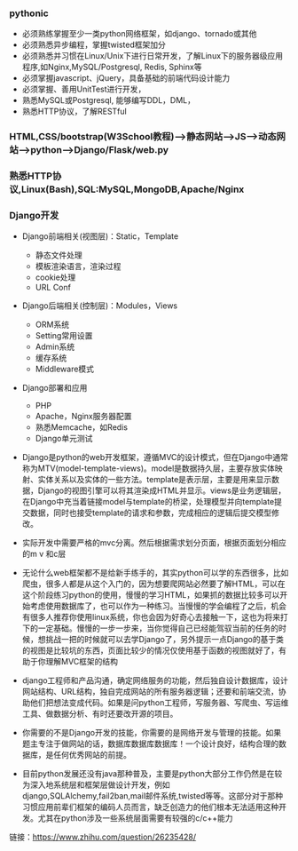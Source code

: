 ### pythonic
  - 必须熟练掌握至少一类python网络框架，如django、tornado或其他
  - 必须熟悉异步编程，掌握twisted框架加分
  - 必须熟悉并习惯在Linux/Unix下进行日常开发，了解Linux下的服务器级应用程序,如Nginx,MySQL/Postgresql, Redis, Sphinx等
  - 必须掌握javascript、jQuery，具备基础的前端代码设计能力
  - 必须掌握、善用UnitTest进行开发，
  - 熟悉MySQL或Postgresql, 能够编写DDL，DML，
  - 熟悉HTTP协议，了解RESTful
### HTML,CSS/bootstrap(W3School教程)——>静态网站——>JS——>动态网站——>python——>Django/Flask/web.py
### 熟悉HTTP协议,Linux(Bash),SQL:MySQL,MongoDB,Apache/Nginx
### Django开发
  - Django前端相关(视图层)：Static，Template
    - 静态文件处理
    - 模板渲染语言，渲染过程
    - cookie处理
    - URL Conf
  - Django后端相关(控制层)：Modules，Views
    - ORM系统
    - Setting常用设置
    - Admin系统
    - 缓存系统
    - Middleware模式
  - Django部署和应用
    - PHP
    - Apache，Nginx服务器配置
    - 熟悉Memcache，如Redis
    - Django单元测试

- Django是python的web开发框架，遵循MVC的设计模式，但在Django中通常称为MTV(model-template-views)。model是数据持久层，主要存放实体映射、实体关系以及实体的一些方法。template是表示层，主要是用来显示数据，Django的视图引擎可以将其渲染成HTML并显示。views是业务逻辑层，在Django中充当着链接model与template的桥梁，处理模型并向template提交数据，同时也接受template的请求和参数，完成相应的逻辑后提交模型修改。

- 实际开发中需要严格的mvc分离。然后根据需求划分页面，根据页面划分相应的m v 和c层

- 无论什么web框架都不是给新手练手的，其实python可以学的东西很多，比如爬虫，很多人都是从这个入门的，因为想要爬网站必然要了解HTML，可以在这个阶段练习python的使用，慢慢的学习HTML，如果抓的数据比较多可以开始考虑使用数据库了，也可以作为一种练习。当慢慢的学会编程了之后，机会有很多人推荐你使用linux系统，你也会因为好奇心去接触一下，这也为将来打下的一定基础。慢慢的一步一步来，当你觉得自己已经能驾驭当前的任务的时候，想挑战一把的时候就可以去学Django了，另外提示一点Django的基于类的视图是比较坑的东西，页面比较少的情况仅使用基于函数的视图就好了，有助于你理解MVC框架的结构

- django工程师和产品沟通，确定网络服务的功能，然后独自设计数据库，设计网站结构、URL结构，独自完成网站的所有服务器逻辑；还要和前端交流，协助他们把想法变成代码。如果是问python工程师，写服务器、写爬虫、写运维工具、做数据分析、有时还要改开源的项目。

- 你需要的不是Django开发的技能，你需要的是网络开发与管理的技能。如果题主专注于做网站的话，数据库数据库数据库！一个设计良好，结构合理的数据库，是任何优秀网站的前提。

- 目前python发展还没有java那种普及，主要是python大部分工作仍然是在较为深入地系统层和框架层做设计开发，例如django,SQLAlchemy,fail2ban,mail邮件系统,twisted等等。这部分对于那种习惯应用前辈们框架的编码人员而言，缺乏创造力的他们根本无法适用这种开发。尤其在python涉及一些系统层面需要有较强的c/c++能力


链接：https://www.zhihu.com/question/26235428/
